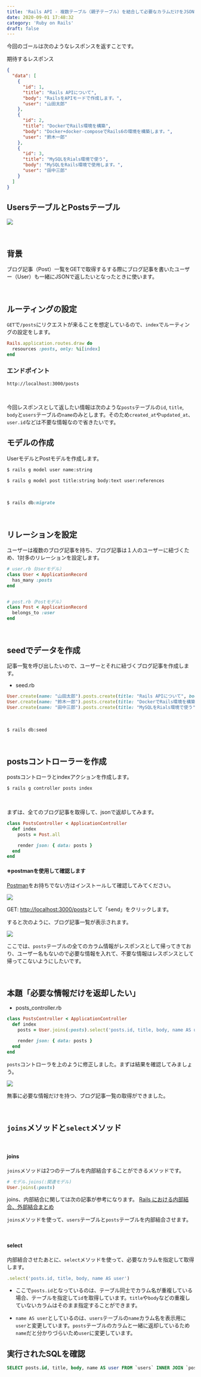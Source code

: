```yaml
---
title: 'Rails API - 複数テーブル（親子テーブル）を結合して必要なカラムだけをJSONで返却したい'
date: 2020-09-01 17:48:32
category: 'Ruby on Rails'
draft: false
---
```



今回のゴールは次のようなレスポンスを返すことです。

期待するレスポンス
```json
{
  "data": [
    {
      "id": 1,
      "title": "Rails APIについて",
      "body": "RailsをAPIモードで作成します。",
      "user": "山田太郎"
    },
    {
      "id": 2,
      "title": "DockerでRails環境を構築",
      "body": "Docker+docker-composeでRails6の環境を構築します。",
      "user": "鈴木一郎"
    },
    {
      "id": 3,
      "title": "MySQLをRials環境で使う",
      "body": "MySQLをRails環境で使用します。",
      "user": "田中三郎"
    }
  ]
}
```

## UsersテーブルとPostsテーブル

![](./images/users_posts_table.png)

<br>


## 背景

ブログ記事（Post）一覧をGETで取得するする際にブログ記事を書いたユーザー（User）も一緒にJSONで返したいとなったときに使います。

<br>




## ルーティングの設定


`GET`で`/posts`にリクエストが来ることを想定しているので、`index`でルーティングの設定をします。
```ruby
Rails.application.routes.draw do
  resources :posts, only: %i[index]
end
```

### エンドポイント

```
http://localhost:3000/posts
```

<br>


今回レスポンスとして返したい情報は次のような`posts`テーブルの`id`, `title`, `body`と`users`テーブルの`name`のみとします。そのため`created_at`や`updated_at`、`user.id`などは不要な情報なので省きたいです。


## モデルの作成
UserモデルとPostモデルを作成します。

```bash
$ rails g model user name:string
```

```bash
$ rails g model post title:string body:text user:references
```

<br>

```ruby
$ rails db:migrate
```

<br>

## リレーションを設定

ユーザーは複数のブログ記事を持ち、ブログ記事は１人のユーザーに紐づくため、1対多のリレーションを設定します。

```ruby
# user.rb（Userモデル）
class User < ApplicationRecord
  has_many :posts
end


# post.rb（Postモデル）
class Post < ApplicationRecord
  belongs_to :user
end
```

<br>

## seedでデータを作成

記事一覧を呼び出したいので、ユーザーとそれに紐づくブログ記事を作成します。

- seed.rb

```ruby
User.create(name: "山田太郎").posts.create(title: "Rails APIについて", body: "RailsをAPIモードで作成します。")
User.create(name: "鈴木一郎").posts.create(title: "DockerでRails環境を構築", body: "Docker+docker-composeでRails6の環境を構築します。")
User.create(name: "田中三郎").posts.create(title: "MySQLをRials環境で使う", body: "MySQLをRails環境で使用します。")

```

<br>



```bash
$ rails db:seed
```


<br>

## postsコントローラーを作成

postsコントローラとindexアクションを作成します。

```bash
$ rails g controller posts index
```

<br>

まずは、全てのブログ記事を取得して、jsonで返却してみます。

```ruby
class PostsController < ApplicationController
  def index
    posts = Post.all

    render json: { data: posts }
  end
end

```

#### ※postmanを使用して確認します

[Postman](https://www.postman.com/)をお持ちでない方はインストールして確認してみてください。



![](./images/postman_get_posts.png)


GET: [http://localhost:3000/posts](http://localhost:3000/posts)として「send」をクリックします。

すると次のように、ブログ記事一覧が表示されます。

![](./images/posts_get_request.png)

ここでは、`posts`テーブルの全てのカラム情報がレスポンスとして帰ってきており、ユーザー名もないので必要な情報を入れて、不要な情報はレスポンスとして帰ってこないようにしたいです。


<br>

## 本題「必要な情報だけを返却したい」



- posts_controller.rb

```ruby
class PostsController < ApplicationController
  def index
    posts = User.joins(:posts).select('posts.id, title, body, name AS user')

    render json: { data: posts }
  end
end

```

`posts`コントローラを上のように修正しました。まずは結果を確認してみましょう。


![](./images/after_posts_get_request.png)


無事に必要な情報だけを持つ、ブログ記事一覧の取得ができました。


<br>


## `joins`メソッドと`select`メソッド

<br>

#### joins
`joins`メソッドは2つのテーブルを内部結合することができるメソッドです。
```ruby
# モデル.joins(:関連モデル)
User.joins(:posts)
```

joins、内部結合に関しては次の記事が参考になります。
[Rails における内部結合、外部結合まとめ](https://qiita.com/yuyasat/items/c2ad37b5a24a58ee3d30)

`joins`メソッドを使って、`users`テーブルと`posts`テーブルを内部結合させます。


<br>

#### select

内部結合させたあとに、`select`メソッドを使って、必要なカラムを指定して取得します。
```ruby
.select('posts.id, title, body, name AS user')
```

- ここで`posts.id`となっているのは、テーブル同士でカラム名が重複している場合、テーブルを指定して`id`を取得しています。`title`や`body`などの重複していないカラムはそのまま指定することができます。

- `name AS user`としているのは、`users`テーブルの`name`カラム名を表示用に`user`と変更しています。`posts`テーブルのカラムと一緒に返却しているため`name`だと分かりづらいため`user`に変更しています。


## 実行されたSQLを確認

```sql
SELECT posts.id, title, body, name AS user FROM `users` INNER JOIN `posts` ON `posts`.`user_id` = `users`.`id`
```
